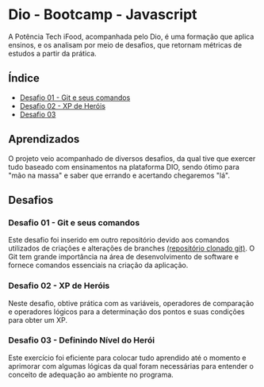 
# Dio - Bootcamp - Javascript

A Potência Tech iFood, acompanhada pelo Dio, é uma formação que aplica ensinos, e os analisam por meio de desafios, que retornam métricas de estudos a partir da prática. 


## Índice

 - [Desafio 01 - Git e seus comandos](#desafio-01---git-e-seus-comandos)
 - [Desafio 02 - XP de Heróis](#desafio-02---xp-de-heróis)
 - [Desafio 03](#desafio-03)


## Aprendizados

O projeto veio acompanhado de diversos desafios, da qual tive que exercer tudo baseado com ensinamentos na plataforma DIO, sendo ótimo para "mão na massa" e saber que errando e acertando chegaremos "lá".



## Desafios

### Desafio 01 - Git e seus comandos

Este desafio foi inserido em outro repositório devido aos comandos utilizados de criações e alterações de branches [(repositório clonado git)](https://github.com/Musta-eideh/dio-lab-open-source). O Git tem grande importância na área de desenvolvimento de software e  fornece comandos essenciais na criação da aplicação.

### Desafio 02 - XP de Heróis

Neste desafio, obtive prática com as variáveis, operadores de comparação e  operadores lógicos para a determinação dos pontos e suas condições para obter um XP.

### Desafio 03 - Definindo Nível do Herói

Este exercício foi eficiente para colocar tudo aprendido até o momento e aprimorar com algumas lógicas da qual foram necessárias para entender o conceito de adequação ao ambiente no programa.
